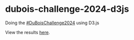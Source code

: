 # dubois-challenge-2024-d3js

Doing the [#DuBoisChallenge2024](https://github.com/ajstarks/dubois-data-portraits/blob/master/challenge/2024/README.md) using D3.js

View the results [here](https://yangdanny97.github.io/dubois-challenge-2024-d3js/).
